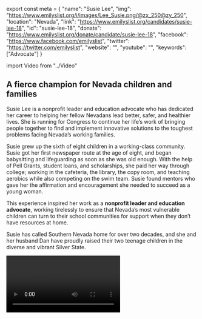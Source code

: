 export const meta = {
  "name": "Susie Lee",
  "img": "https://www.emilyslist.org/i/images/Lee_Susie.png/@zx_250@zy_250",
  "location": "Nevada",
  "link": "https://www.emilyslist.org/candidates/susie-lee-18",
  "id": "susie-lee-18",
  "donate": "https://www.emilyslist.org/donate/candidate/susie-lee-18",
  "facebook": "https://www.facebook.com/emilyslist",
  "twitter": "https://twitter.com/emilyslist",
  "website": "",
  "youtube": "",
  "keywords": ["Advocate"]
}

import Video from "../Video"

## A fierce champion for Nevada children and families

Susie Lee is a nonprofit leader and education advocate who has dedicated her career to helping her fellow Nevadans lead better, safer, and healthier lives. She is running for Congress to continue her life’s work of bringing people together to find and implement innovative solutions to the toughest problems facing Nevada’s working families.

Susie grew up the sixth of eight children in a working-class community. Susie got her first newspaper route at the age of eight, and began babysitting and lifeguarding as soon as she was old enough. With the help of Pell Grants, student loans, and scholarships, she paid her way through college; working in the cafeteria, the library, the copy room, and teaching aerobics while also competing on the swim team. Susie found mentors who gave her the affirmation and encouragement she needed to succeed as a young woman.

This experience inspired her work as a **nonprofit leader and education advocate**, working tirelessly to ensure that Nevada’s most vulnerable children can turn to their school communities for support when they don’t have resources at home.

Susie has called Southern Nevada home for over two decades, and she and her husband Dan have proudly raised their two teenage children in the diverse and vibrant Silver State.

<Video id="FsbOxOp4w0E" />

## An experienced community leader and problem solver

Susie is focused on making a tangible positive impact on the lives of Southern Nevada’s working families, and will work tirelessly to expand educational and economic opportunity for all Americans. “I’m not afraid of rolling up my sleeves,” Susie has said. “I generally don’t take ‘no’ for an answer — I hear ‘not that way.’” Susie has led Communities in Schools of Nevada, serving as president of its board, revitalizing and expanding the nonprofit, which now serves over 60,000 children in more than 60 schools across Nevada. A fierce champion for the students who need one the most, Susie has held the organization and its successful dropout prevention program accountable to the highest standards. Recognizing that many Nevada families struggle with housing insecurity, food insecurity, and other challenges, she helped launch a site coordinator program to give the most vulnerable students a dedicated advocate ensuring their needs are met inside and outside of school. Health care is also a deeply personal issue for Susie. When she was a freshman in college, her father was laid off from his steel manufacturing job and never had another shot at economic security. Her parents couldn’t afford health insurance because of common pre-existing conditions, and when her mother had a heart attack one month before reaching Medicare eligibility the hospital bill was so large they risked losing their house. When elected, Susie will fight to make access to quality health care a right, not a privilege, and she will be a powerful advocate for all Southern Nevadans in Congress.

## A tough fight for a critical hold in a swing district

Susie is running in Nevada’s 3rd Congressional District, fighting to keep this swing seat blue as EMILY’s List Congresswoman Jacky Rosen vacates it to run for the U.S. Senate. This is expected to be one of the most competitive and expensive House races in the country, and holding the line in this swing district is critical to our success as we fight to take back the House. Republicans, desperate to gain ground anywhere they can, identified this purple district as one of their top targets even before it became an open seat. The GOP is sure to spend heavily to stop us from electing another pro-choice champion to this bellwether Southern Nevada seat. This is sure to be a tough fight, but Susie never backs down from a challenge when so much is at stake — and she has what it takes to win. Let’s show Susie the full support of the EMILY’s List community as she fights to defend the progress we’ve worked so hard to make and leads Nevada forward.
